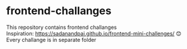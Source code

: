 # frontend-challanges
This repository contains frontend challanges <br>
Inspiration: https://sadanandpai.github.io/frontend-mini-challenges/ :blush: <br>
Every challange is in separate folder
